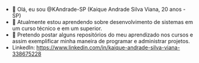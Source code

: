 - 👋 Olá, eu sou @KAndrade-SP (Kaique Andrade Silva Viana, 20 anos - SP)
- 🌱 Atualmente estou aprendendo sobre desenvolvimento de sistemas em um curso técnico e em um superior.
- 💞️ Pretendo postar alguns repositórios do meu aprendizado nos cursos e assim exemplificar minha maneira de programar e administrar projetos.
- LinkedIn: https://www.linkedin.com/in/kaique-andrade-silva-viana-338675228
